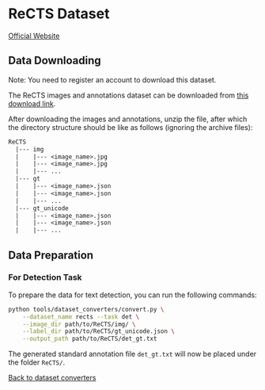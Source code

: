 # ReCTS Dataset
[Official Website](https://rrc.cvc.uab.es/?ch=12)

## Data Downloading
Note: You need to register an account to download this dataset.

The ReCTS images and annotations dataset can be downloaded from [this download link](https://rrc.cvc.uab.es/?ch=12&com=downloads).

After downloading the images and annotations, unzip the file, after which the directory structure should be like as follows (ignoring the archive files):
```txt
ReCTS
  |--- img
  |    |--- <image_name>.jpg
  |    |--- <image_name>.jpg
  |    |--- ...
  |--- gt
  |    |--- <image_name>.json
  |    |--- <image_name>.json
  |    |--- ...
  |--- gt_unicode
  |    |--- <image_name>.json
  |    |--- <image_name>.json
  |    |--- ...
```

## Data Preparation

### For Detection Task

To prepare the data for text detection, you can run the following commands:

```bash
python tools/dataset_converters/convert.py \
    --dataset_name rects --task det \
    --image_dir path/to/ReCTS/img/ \
    --label_dir path/to/ReCTS/gt_unicode.json \
    --output_path path/to/ReCTS/det_gt.txt
```

The generated standard annotation file `det_gt.txt` will now be placed under the folder `ReCTS/`.

[Back to dataset converters](converters.md)
